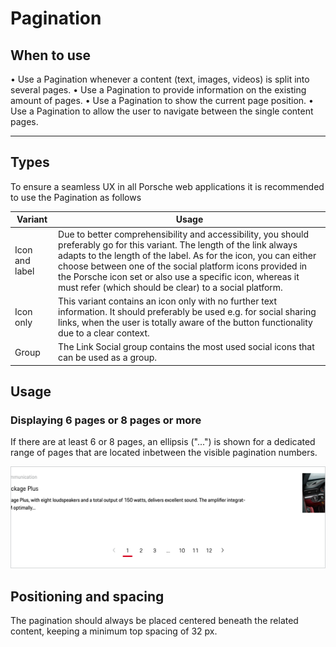 # Pagination

## When to use
  • Use a Pagination whenever a content (text, images, videos) is split into several pages. 
  • Use a Pagination to provide information on the existing amount of pages. 
  • Use a Pagination to show the current page position. 
  • Use a Pagination to allow the user to navigate between the single content pages.   

--- 

## Types

To ensure a seamless UX in all Porsche web applications it is recommended to use the Pagination as follows

| Variant | Usage |
|----|----|
| Icon and label| Due to better comprehensibility and accessibility, you should preferably go for this variant. The length of the link always adapts to the length of the label. As for the icon, you can either choose between one of the social platform icons provided in the Porsche icon set or also use a specific icon, whereas it must refer (which should be clear) to a social platform. |
| Icon only| This variant contains an icon only with no further text information. It should preferably be used e.g. for social sharing links, when the user is totally aware of the button functionality due to a clear context. |
| Group | The Link Social group contains the most used social icons that can be used as a group.



## Usage 

### Displaying 6 pages or 8 pages or more

If there are at least 6 or 8 pages, an ellipsis ("...") is shown for a dedicated range of pages that are located inbetween the visible pagination numbers. 

![Example for displaying 8 pages or more](./assets/pagination-desktop-plus8.png)

## Positioning and spacing

The pagination should always be placed centered beneath the related content, keeping a minimum top spacing of 32 px.
